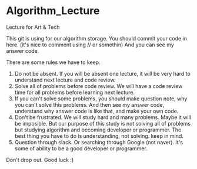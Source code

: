 # Algorithm_Lecture
Lecture for Art &amp; Tech

This git is using for our algorithm storage.
You should commit your code in here. (it's nice to comment using // or somethin)
And you can see my answer code.

There are some rules we have to keep.
1. Do not be absent. If you will be absent one lecture, it will be very hard to understand next lecture and code review.
2. Solve all of problems before code review. We will have a code review time for all problems before learning next lecture.
3. If you can't solve some problems, you should make question note, why you can't solve this problems. And then see my answer code, understand why answer code is like that, and make your own code.
4. Don't be frustrated. We will study hard and many problems. Maybe it will be imposible. But our purpose of this study is not solving all of problems but studying algorithm and becoming developer or programmer. The best thing you have to do is understanding, not solving. keep in mind.
5. Question through slack. Or searching through Google (not naver). It's some of ability to be a good developer or programmer.


Don't drop out. 
Good luck :)
